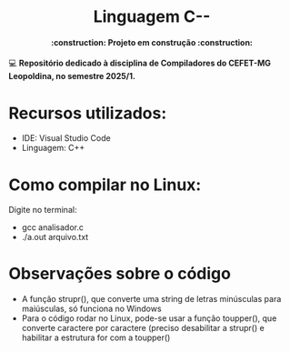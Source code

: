 <h1 align="center"> Linguagem C-- </h1>

<h4 align="center"> 
    :construction:  Projeto em construção  :construction:
</h4>

:computer: <b> Repositório dedicado à disciplina de Compiladores do CEFET-MG Leopoldina, no semestre 2025/1. </b>

# Recursos utilizados:
 - IDE: Visual Studio Code
 - Linguagem: C++


# Como compilar no Linux:
Digite no terminal: 
 - gcc analisador.c
 - ./a.out arquivo.txt

# Observações sobre o código
 - A função strupr(), que converte uma string de letras minúsculas para maiúsculas, só funciona no Windows
 - Para o código rodar no Linux, pode-se usar a função toupper(), que converte caractere por caractere (preciso desabilitar a strupr() e habilitar a estrutura for com a toupper()
